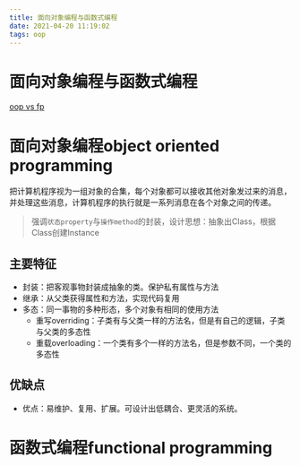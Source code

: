 ```yaml
---
title: 面向对象编程与函数式编程
date: 2021-04-20 11:19:02
tags: oop
---
```


# 面向对象编程与函数式编程
[oop vs fp](https://dev.to/bhaveshdaswani93/oop-vs-fp-with-javascript-39jf)


# 面向对象编程object oriented programming

把计算机程序视为一组对象的合集，每个对象都可以接收其他对象发过来的消息，并处理这些消息，计算机程序的执行就是一系列消息在各个对象之间的传递。
> 强调`状态property`与`操作method`的封装，设计思想：抽象出Class，根据Class创建Instance
## 主要特征
- 封装：把客观事物封装成抽象的类。保护私有属性与方法
- 继承：从父类获得属性和方法，实现代码复用
- 多态：同一事物的多种形态，多个对象有相同的使用方法
    - 重写overriding：子类有与父类一样的方法名，但是有自己的逻辑，子类与父类的多态性
    - 重载overloading：一个类有多个一样的方法名，但是参数不同，一个类的多态性
## 优缺点
- 优点：易维护、复用、扩展。可设计出低耦合、更灵活的系统。
# 函数式编程functional programming